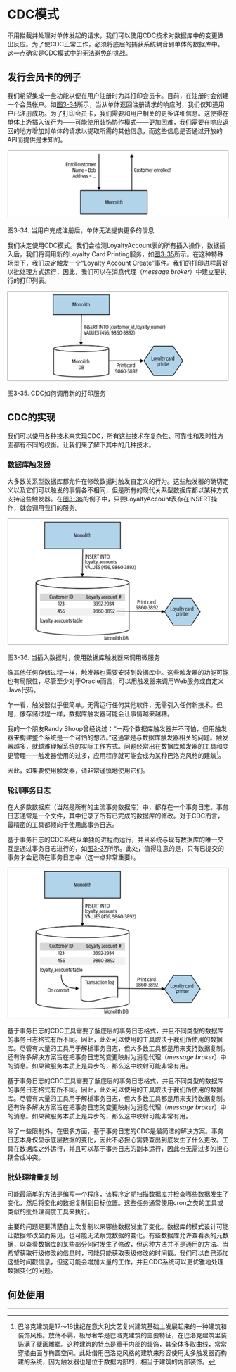 # CDC模式
不用拦截并处理对单体发起的请求，我们可以使用CDC技术对数据库中的变更做出反应。为了使CDC正常工作，必须将底层的捕获系统耦合到单体的数据库中。这一点确实是CDC模式中的无法避免的挑战。

## 发行会员卡的例子
我们希望集成一些功能以便在用户注册时为其打印会员卡。目前，在注册时会创建一个会员帐户。如[图3-34](#f334)所示，当从单体返回注册请求的响应时，我们仅知道用户已注册成功。为了打印会员卡，我们需要和用户相关的更多详细信息。这使得在单体上游插入该行为——可能使用装饰协作模式——更加困难，我们需要在响应返回的地方增加对单体的请求以提取所需的其他信息，而这些信息是否通过开放的API而提供是未知的。

![](../images/3_34.png)

<span id='f334'>图3-34</span>. 当用户完成注册后，单体无法提供更多的信息

我们决定使用CDC模式。我们会检测LoyaltyAccount表的所有插入操作，数据插入后，我们将调用新的Loyalty Card Printing服务，如[图3-35](#f335)所示。在这种特殊场景下，我们决定触发一个“Loyalty Account Create”事件。我们的打印进程最好以批处理方式运行，因此，我们可以在消息代理（*message broker*）中建立要执行的打印列表。

![](../images/3_35.png)

<span id='f335'>图3-35</span>. CDC如何调用新的打印服务

## CDC的实现
我们可以使用各种技术来实现CDC，所有这些技术在复杂性、可靠性和及时性方面都有不同的权衡。让我们来了解下其中的几种技术。

### 数据库触发器
大多数关系型数据库都允许在修改数据时触发自定义的行为。这些触发器的确切定义以及它们可以触发的事情各不相同，但是所有的现代关系型数据库都以某种方式支持这些触发器。在[图3-36](#f336)的例子中，只要LoyaltyAccount表存在INSERT操作，就会调用我们的服务。

![](../images/3_36.png)

<span id='f336'>图3-36</span>. 当插入数据时，使用数据库触发器来调用微服务

像其他任何存储过程一样，触发器也需要安装到数据库中。这些触发器的功能可能也有局限性，尽管至少对于Oracle而言，可以用触发器来调用Web服务或自定义Java代码。

乍一看，触发器似乎很简单。无需运行任何其他软件，无需引入任何新技术。但是，像存储过程一样，数据库触发器可能会让事情越来越糟。

我的一个朋友Randy Shoup曾经说过：“一两个数据库触发器并不可怕，但用触发器来构建整个系统是一个可怕的想法。”这通常是与数据库触发器相关的问题。触发器越多，就越难理解系统的实际工作方式。问题经常出在数据库触发器的工具和变更管理——触发器使用的过多，应用程序就可能会成为某种巴洛克风格的建筑[^译注1]。

因此，如果要使用触发器，请非常谨慎地使用它们。

### 轮训事务日志
在大多数数据库（当然是所有的主流事务数据库）中，都存在一个事务日志。事务日志通常是一个文件，其中记录了所有已完成的数据库的修改。对于CDC而言，最精密的工具都倾向于使用此事务日志。

基于事务日志的CDC系统以单独的进程而运行，并且系统与现有数据库的唯一交互是通过事务日志进行的，如[图3-37](#f337)所示。此处，值得注意的是，只有已提交的事务才会记录在事务日志中（这一点非常重要）。

![](../images/3_37.png)

基于事务日志的CDC工具需要了解底层的事务日志格式，并且不同类型的数据库的事务日志格式有所不同。因此，此处可以使用的工具取决于我们所使用的数据库。尽管有大量的工具用于解析事务日志，但大多数工具都是用来支持数据复制。还有许多解决方案旨在把事务日志的变更映射为消息代理（*message broker*）中的消息。如果微服务本质上是异步的，那么这中映射可能非常有用。

基于事务日志的CDC工具需要了解底层的事务日志格式，并且不同类型的数据库的事务日志格式有所不同。因此，此处可以使用的工具取决于我们所使用的数据库。尽管有大量的工具用于解析事务日志，但大多数工具都是用来支持数据复制。还有许多解决方案旨在把事务日志的变更映射为消息代理（*message broker*）中的消息。如果微服务本质上是异步的，那么这中映射可能非常有用。

除了一些限制外，在很多方面，基于事务日志的CDC是最简洁的解决方案。事务日志本身仅显示底层数据的变化，因此不必担心需要查出到底发生了什么更改。工具在数据库之外运行，并且可以基于事务日志的副本运行，因此也无需过多的担心耦合或冲突。

### 批处理增量复制
可能最简单的方法是编写一个程序，该程序定期扫描数据库并检查哪些数据发生了变化，然后将变化的数据复制到目标位置。这些任务通常使用cron之类的工具或类似的批处理调度工具来执行。

主要的问题是要清楚自上次复制以来哪些数据发生了变化。数据库的模式设计可能让数据修改显而易见，也可能无法察觉数据的变化。有些数据库允许查看表的元数据，以查看数据库的某些部分何时发生了修改，但这种方法并不是通用的方法。当希望获取行级修改的信息时，可能只能获取表级修改的时间戳。我们可以自己添加这些时间戳信息，但这可能会增加大量的工作，并且CDC系统可以更优雅地处理数据变化的问题。

## 何处使用

---
[^译注1]: 巴洛克建筑是17～18世纪在意大利文艺复兴建筑基础上发展起来的一种建筑和装饰风格。放荡不羁，极尽奢华是巴洛克建筑的主要特征，在巴洛克建筑里装饰满了壁画雕塑。这种建筑的特点是重于内部的装饰，其全体多取曲线，常常穿插曲面与椭圆空间。此处借用巴洛克风格的建筑来形容使用太多触发器而构建的系统，因为触发器也是位于数据内部的，相当于建筑的内部装饰。